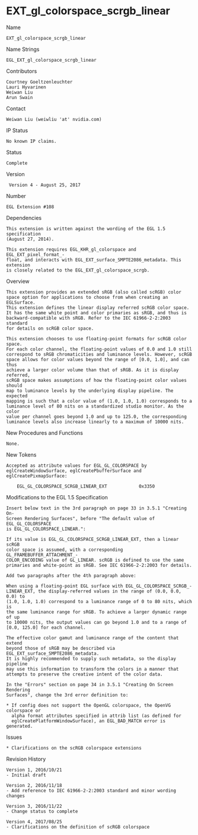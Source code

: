 # EXT_gl_colorspace_scrgb_linear

Name

    EXT_gl_colorspace_scrgb_linear

Name Strings

    EGL_EXT_gl_colorspace_scrgb_linear

Contributors

    Courtney Goeltzenleuchter
    Lauri Hyvarinen
    Weiwan Liu
    Arun Swain

Contact

    Weiwan Liu (weiwliu 'at' nvidia.com)

IP Status

    No known IP claims.

Status

    Complete

Version

     Version 4 - August 25, 2017

Number

    EGL Extension #108

Dependencies

    This extension is written against the wording of the EGL 1.5 specification
    (August 27, 2014).

    This extension requires EGL_KHR_gl_colorspace and EGL_EXT_pixel_format_-
    float, and interacts with EGL_EXT_surface_SMPTE2086_metadata. This extension
    is closely related to the EGL_EXT_gl_colorspace_scrgb.

Overview

    This extension provides an extended sRGB (also called scRGB) color
    space option for applications to choose from when creating an EGLSurface.
    This extension defines the linear display referred scRGB color space.
    It has the same white point and color primaries as sRGB, and thus is
    backward-compatible with sRGB. Refer to the IEC 61966-2-2:2003 standard
    for details on scRGB color space.

    This extension chooses to use floating-point formats for scRGB color space.
    For each color channel, the floating-point values of 0.0 and 1.0 still
    correspond to sRGB chromaticities and luminance levels. However, scRGB
    space allows for color values beyond the range of [0.0, 1.0], and can thus
    achieve a larger color volume than that of sRGB. As it is display referred,
    scRGB space makes assumptions of how the floating-point color values should
    map to luminance levels by the underlying display pipeline. The expected
    mapping is such that a color value of (1.0, 1.0, 1.0) corresponds to a
    luminance level of 80 nits on a standardized studio monitor. As the color
    value per channel goes beyond 1.0 and up to 125.0, the corresponding
    luminance levels also increase linearly to a maximum of 10000 nits.

New Procedures and Functions

    None.

New Tokens

    Accepted as attribute values for EGL_GL_COLORSPACE by
    eglCreateWindowSurface, eglCreatePbufferSurface and eglCreatePixmapSurface:

        EGL_GL_COLORSPACE_SCRGB_LINEAR_EXT            0x3350

Modifications to the EGL 1.5 Specification

    Insert below text in the 3rd paragraph on page 33 in 3.5.1 "Creating On-
    Screen Rendering Surfaces", before "The default value of EGL_GL_COLORSPACE
    is EGL_GL_COLORSPACE_LINEAR.":

    If its value is EGL_GL_COLORSPACE_SCRGB_LINEAR_EXT, then a linear scRGB
    color space is assumed, with a corresponding GL_FRAMEBUFFER_ATTACHMENT_-
    COLOR_ENCODING value of GL_LINEAR. scRGB is defined to use the same
    primaries and white-point as sRGB. See IEC 61966-2-2:2003 for details.

    Add two paragraphs after the 4th paragraph above:

    When using a floating-point EGL surface with EGL_GL_COLORSPACE_SCRGB_-
    LINEAR_EXT, the display-referred values in the range of (0.0, 0.0, 0.0) to
    (1.0, 1.0, 1.0) correspond to a luminance range of 0 to 80 nits, which is
    the same luminance range for sRGB. To achieve a larger dynamic range of up
    to 10000 nits, the output values can go beyond 1.0 and to a range of
    [0.0, 125.0] for each channel.

    The effective color gamut and luminance range of the content that extend
    beyond those of sRGB may be described via EGL_EXT_surface_SMPTE2086_metadata.
    It is highly recommended to supply such metadata, so the display pipeline
    may use this information to transform the colors in a manner that
    attempts to preserve the creative intent of the color data.

    In the "Errors" section on page 34 in 3.5.1 "Creating On Screen Rendering
    Surfaces", change the 3rd error definition to:

    * If config does not support the OpenGL colorspace, the OpenVG colorspace or
      alpha format attributes specified in attrib list (as defined for
      eglCreatePlatformWindowSurface), an EGL_BAD_MATCH error is generated.

Issues

    * Clarifications on the scRGB colorspace extensions

Revision History

    Version 1, 2016/10/21
    - Initial draft

    Version 2, 2016/11/18
    - Add reference to IEC 61966-2-2:2003 standard and minor wording changes

    Version 3, 2016/11/22
    - Change status to complete

    Version 4, 2017/08/25
    - Clarifications on the definition of scRGB colorspace

